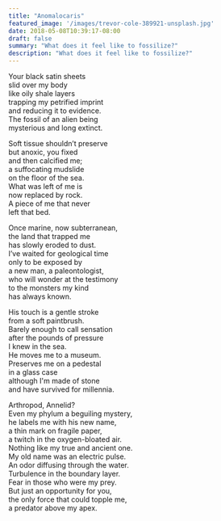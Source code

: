 ```yaml
---
title: "Anomalocaris"
featured_image: '/images/trevor-cole-389921-unsplash.jpg'
date: 2018-05-08T10:39:17-08:00
draft: false
summary: "What does it feel like to fossilize?"
description: "What does it feel like to fossilize?"
---
```


Your black satin sheets\
slid over my body\
like oily shale layers\
trapping my petrified imprint\
and reducing it to evidence.\
The fossil of an alien being\
mysterious and long extinct.

Soft tissue shouldn’t preserve\
but anoxic, you fixed\
and then calcified me;\
a suffocating mudslide\
on the floor of the sea.\
What was left of me is\
now replaced by rock.\
A piece of me that never\
left that bed.

Once marine, now subterranean,\
the land that trapped me\
has slowly eroded to dust.\
I’ve waited for geological time\
only to be exposed by\
a new man, a paleontologist,\
who will wonder at the testimony\
to the monsters my kind\
has always known.

His touch is a gentle stroke\
from a soft paintbrush.\
Barely enough to call sensation\
after the pounds of pressure\
I knew in the sea.\
He moves me to a museum.\
Preserves me on a pedestal\
in a glass case\
although I'm made of stone\
and have survived for millennia.

Arthropod, Annelid?\
Even my phylum a beguiling mystery,\
he labels me with his new name,\
a thin mark on fragile paper,\
a twitch in the oxygen-bloated air.\
Nothing like my true and ancient one.\
My old name was an electric pulse.\
An odor diffusing through the water.\
Turbulence in the boundary layer.\
Fear in those who were my prey.\
But just an opportunity for you,\
the only force that could topple me,\
a predator above my apex.
